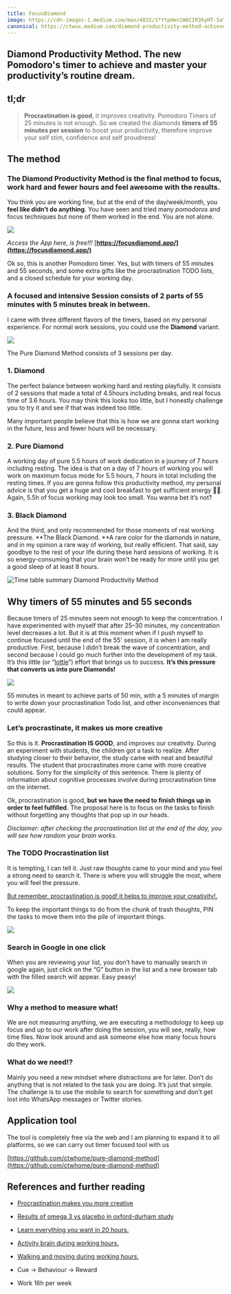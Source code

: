 ```yaml
---
title: FocusDiamond
image: https://cdn-images-1.medium.com/max/4832/1*YtpHen1W6CIR3kyHT-SaYg.png
canonical: https://ctwux.medium.com/diamond-productivity-method-achieve-and-master-your-productivitys-routine-dream-fa692b79040b
---
```


## Diamond Productivity Method. The new Pomodoro's timer to achieve and master your productivity’s routine dream.

## tl;dr
>  **Procrastination is good**, it improves creativity. Pomodoro Timers of 25 minutes is not enough. So we created the diamonds **timers of 55 minutes per session** to boost your productivity, therefore improve your self stim, confidence and self proudness!

## The method

### The Diamond Productivity Method is the final method to focus, work hard and fewer hours and feel awesome with the results.

You think you are working fine, but at the end of the day/week/month, you **feel like didn’t do anything**. You have seen and tried many *pomodoros* and focus techniques but none of them worked in the end. You are not alone.

![](https://cdn-images-1.medium.com/max/2000/1*fCUVELpk4-oDWRfcS6vJaA.png)

*Access the App here, is free!!!* [**https://focusdiamond.app/](https://focusdiamond.app/)**

Ok so, this is another Pomodoro timer. Yes, but with timers of 55 minutes and 55 seconds, and some extra gifts like the procrastination TODO lists, and a closed schedule for your working day.

### A focused and intensive Session consists of 2 parts of 55 minutes with 5 minutes break in between.

I came with three different flavors of the timers, based on my personal experience. For normal work sessions, you could use the **Diamond** variant.

![](https://cdn-images-1.medium.com/max/2044/1*TESp0LI-RDhEoPFYBnKhUQ.png)

The Pure Diamond Method consists of 3 sessions per day.

### 1. Diamond

The perfect balance between working hard and resting playfully. It consists of 2 sessions that made a total of 4.5hours including breaks, and real focus time of 3.6 hours. You may think this looks too little, but I honestly challenge you to try it and see if that was indeed too little.

Many important people believe that this is how we are gonna start working in the future, less and fewer hours will be necessary.

### 2. Pure Diamond

A working day of pure 5.5 hours of work dedication in a journey of 7 hours including resting. The idea is that on a day of 7 hours of working you will work on maximum focus mode for 5.5 hours, 7 hours in total including the resting times. If you are gonna follow this productivity method, my personal advice is that you get a huge and cool breakfast to get sufficient energy 💪🏻. Again, 5.5h of focus working may look too small. You wanna bet it’s not?

### 3. Black Diamond

And the third, and only recommended for those moments of real working pressure. **The Black Diamond. **A rare color for the diamonds in nature, and in my opinion a rare way of working, but really efficient. That said, say goodbye to the rest of your life during these hard sessions of working. It is so energy-consuming that your brain won’t be ready for more until you get a good sleep of at least 8 hours.

![Time table summary Diamond Productivity Method](https://cdn-images-1.medium.com/max/2000/1*AH_dPUT23RtkN4OHqLt7tg.png)

## Why timers of 55 minutes and 55 seconds

Because timers of 25 minutes seem not enough to keep the concentration. I have experimented with myself that after 25–30 minutes, my concentration level decreases a lot. But it is at this moment when if I push myself to continue focused until the end of the 55' session, it is when I am really productive. First, because I didn’t break the wave of concentration, and second because I could go much further into the development of my task. It’s this little (or “[lottle](https://dfep0xlbws1ys.cloudfront.net/thumbsf9/4a/f94add98f52f8693970edc39f4ff380e.jpg?response-cache-control=max-age=2628000)”) effort that brings us to success. **It’s this pressure that converts us into pure Diamonds!**

![](https://cdn-images-1.medium.com/max/2000/1*qTLm-qDcJMzTgvhcu5lx8w.png)

55 minutes in meant to achieve parts of 50 min, with a 5 minutes of margin to write down your procrastination Todo list, and other inconveniences that could appear.

### Let’s procrastinate, it makes us more creative

So this is it. **Procrastination IS GOOD**, and improves our creativity. During an experiment with students, the children got a task to realize. After studying closer to their behavior, the study came with neat and beautiful results. The student that procrastinates more came with more creative solutions. Sorry for the simplicity of this sentence. There is plenty of information about cognitive processes involve during procrastination time on the internet.

Ok, procrastination is good, **but we have the need to finish things up in order to feel fulfilled.** The proposal here is to focus on the tasks to finish without forgetting any thoughts that pop up in our heads.

*Disclaimer: after checking the procrastination list at the end of the day, you will see how random your brain works.*

### The TODO Procrastination list

It is tempting, I can tell it. Just raw thoughts came to your mind and you feel a strong need to search it. There is where you will struggle the most, where you will feel the pressure.

[But remember, procrastination is good! it helps to improve your creativity!.](https://www.independent.co.uk/news/science/procrastination-makes-you-more-creative-research-says-a6923626.html)

To keep the important things to do from the chunk of trash thoughts, PIN the tasks to move them into the pile of important things.

![](https://cdn-images-1.medium.com/max/3024/1*T0dQosz2G2IWLjTDG6kv6Q.png)

### Search in Google in one click

When you are reviewing your list, you don’t have to manually search in google again, just click on the “G” button in the list and a new browser tab with the filled search will appear. Easy peasy!

![](https://cdn-images-1.medium.com/max/3012/1*30YKUxaSOsjUa_ZLRo8TVA.png)

### Why a method to measure what!

We are not measuring anything, we are executing a methodology to keep up focus and up to our work after doing the session, you will see, really, how time flies. Now look around and ask someone else how many focus hours do they work.

### What do we need!?

Mainly you need a new mindset where distractions are for later. Don’t do anything that is not related to the task you are doing. It’s just that simple. The challenge is to use the mobile to search for something and don’t get lost into WhatsApp messages or Twitter stories.

## Application tool

The tool is completely free via the web and I am planning to expand it to all platforms, so we can carry out timer focused tool with us

[https://github.com/ctwhome/pure-diamond-method](https://github.com/ctwhome/pure-diamond-method)

## References and further reading

* [Procrastination makes you more creative](https://www.independent.co.uk/news/science/procrastination-makes-you-more-creative-research-says-a6923626.html)

* [Results of omega 3 vs placebo in oxford-durham study](https://www.ncbi.nlm.nih.gov/pubmed/15867048)

* [Learn everything you want in 20 hours.](https://lifehacker.com/learn-anything-in-20-hours-with-this-four-step-method-509281792)

* [Activity brain during working hours.](https://open.buffer.com/science-taking-breaks-at-work/)

* [Walking and moving during working hours.](https://www.health.harvard.edu/mind-and-mood/need-a-quick-brain-boost-take-a-walk)

* Cue -> Behaviour -> Reward

* Work 16h per week
